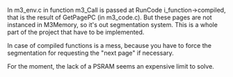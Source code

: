 In m3_env.c in function m3_Call is passed at RunCode i_function->compiled, that is the result of GetPagePC (in m3_code.c). But these pages are not instanced in M3Memory, so it's out segmentation system. This is a whole part of the project that have to be implemented.

In case of compiled functions is a mess, because you have to force the segmentation for requesting the "next page" if necessary.

For the moment, the lack of a PSRAM seems an expensive limit to solve.